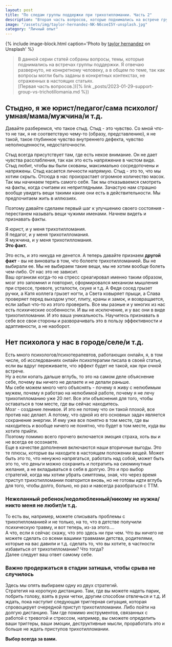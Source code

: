 ```yaml
---
layout: post
title: "По следам группы поддержки при трихотилломании. Часть 2"
description: "Вторая часть вопросов, которые поднимались на встрече группы поддержки людей страдающих трихотилломанией"
image: "/assets/img/taylor-hernandez-NK-N6coeI5Y-unsplash.jpg"
category: "Личный опыт"
---
```


{% include image-block.html
caption='Photo by <a href="https://unsplash.com/es/@taylormae" rel="nofollow" >taylor hernandez</a> on Unsplash'
%}

> В данной серии статей собраны вопросы, темы, которые поднимались на встречах группы поддержки.
> Я отвечаю развернуто, не конкретному человеку, а в общем по теме, так как вопросы могли быть заданы 
> в конкретных контекстах, не отраженных в настоящих статьях.   
> [Первая часть вопросов.]({% link _posts/2023-01-29-support-group-vs-trichotillomania.md  %})

## Стыдно, я же юрист/педагог/сама психолог/умная/мама/мужчина/и т.д.

Давайте разберемся, что такое стыд. Стыд - это чувство. Со мной что-то не так, я не соответствую чему-то 
(образу, представлению), я не такой, такое глубинное чувство внутреннего дефекта, чувство неполноценности, недостаточности. 

Стыд всегда присутствует там, где есть некое внимание. Он не дает чувства расслабления, так как это 
есть напряжение в чистом виде. Стыд любит, чтобы вы были скованы, максимально сосредоточены и напряжены. 
Стыд касается личности напрямую. Стыд - это то, что мы хотим скрыть.
Отсюда в нас произрастает огромное количество масок. Так мы начинаем терять самого себя. Так мы отказываемся 
смотреть на факты, когда считаем их неприглядными.
Зачастую нам страшно вообще увидеть вещи такими какие они есть в действительности. Мы предпочитаем жить в иллюзиях.

Поэтому давайте сделаем первый шаг к улучшению своего состояния - перестанем называть вещи чужими именами. 
Начнем видеть и признавать факты.

Я юрист, и у меня трихотилломания.  
Я педагог, и у меня трихотилломания.  
Я мужчина, и у меня трихотилломания.  
**Это факт.**  

Это есть, и это никуда не денется.
А теперь давайте признаем **другой факт** - вы не виноваты в том, что болеете трихотилломанией. Вы не выбирали ее. 
Мы не выбираем такие вещи, мы не хотим вообще болеть чем-либо. От нас это не зависит.  
Ваш организм когда-то на стресс среагировал именно таким образом, мозг это запомнил и повторил, сформировался 
механизм мышления при стрессе, тревоге, усталости, скуке и т.д.
А Федя сосед грызет ручки, а Катя коллега грызет ногти, а Света ковыряет прыщи, а Слава проверяет перед выходом утюг, 
плиту, краны и замок, и возвращается, если забыл что-то из этого проверить.
Все мы разные и у многих из нас есть психические особенности. И вы не исключение, и у вас они в виде трихотилломании. 
И это ваша уникальность. Научитесь признавать в себе все свои стороны и разворачивать это в пользу эффективности и 
адаптивности, а не наоборот.

## Нет психолога у нас в городе/селе/и т.д.

Есть много психологов/психотерапевтов, работающих онлайн, я, в том числе, об исследованиях онлайн психотерапии 
писала в своей статье, если вы вдруг переживаете, что эффект будет не такой, как при очной встрече.  
Ну а если копать дальше вглубь, то это на самом деле объяснение себе, почему вы ничего не делаете и не делали раньше.  
Мы себе можем много чего объяснять - почему я живу с нелюбимым мужем, почему я работаю на нелюбимой работе, почему я 
не лечу трихотилломанию уже 20 лет. Все эти объяснения для того, чтобы оставаться в том месте, где вы сейчас находитесь.  
Мозг - создание ленивое. И это не потому что он такой плохой, все против нас делает. А потому, что одной из его основных задач 
является сохранение энергии. И ему уже все понятно в том месте, где вы находитесь и вообще ничего не понятно, 
что будет в том месте, куда вы хотите прийти.  
Поэтому помимо всего прочего включается эмоция страха, хоть вы и не всегда ее осознаете.  
Еще в качестве дополнения включаются наши вторичные выгоды. Это те плюсы, которые вы находите в настоящем положении вещей. 
Может быть это то, что ненужно напрягаться, работать над собой, может быть это то, что деньги можно сохранить и 
потратить на сиюминутные желания, а не вкладываться в себя в долгую.
Это и про выбор стратегий, когда мы хотим убрать симптомы, зная, что через время приступ трихотилломании повторится 
вновь, но не готовы идти вглубь для того, чтобы долго, больно, но раз и навсегда разобраться с ТТМ.  

### Нежеланный ребенок/недолюбленный/никому не нужна/никто меня не любит/и т.д.

То есть вы, например, можете списывать  проблемы с трихотилломанией и не только, на то, что в детстве получили 
психическую травму, и вот теперь, из-за этого….  
А что, если я сейчас скажу, что это здесь ни при чем. Что вы ничего не можете сделать со всеми вашими травмами детства, родителями, 
которые на вас давили и т.д. сделать то, что вы хотите, в частности избавиться от трихотилломании?
Что тогда?  
Далее следует ваш ответ самому себе.  

### Важно продержаться в стадии затишья, чтобы срыва не случилось

Здесь мы опять выбираем одну из двух стратегий.  
Стратегия на короткую дистанцию. Там, где вы можете надеть парик, побрить голову, взять в руки четки, 
другим способом отвлечься и т.д. И ждать, пока наступит следующая триггерная ситуация, которая спровоцирует 
очередной приступ трихотилломании. Либо пойти на долгую дистанцию. Там где помимо инструментов, связанных 
с работой с тревогой и стрессом, например, вы сможете определить ваши триггеры, ваши эмоции, деструктивные мысли, 
проработать это и больше не ждать приступов трихотилломании.  

**Выбор всегда за вами.**
















